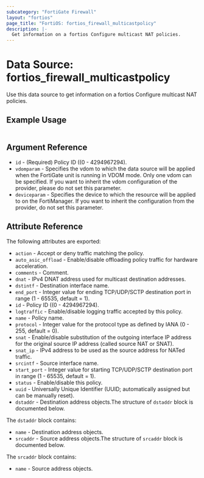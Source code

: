 ```yaml
---
subcategory: "FortiGate Firewall"
layout: "fortios"
page_title: "FortiOS: fortios_firewall_multicastpolicy"
description: |-
  Get information on a fortios Configure multicast NAT policies.
---
```


# Data Source: fortios_firewall_multicastpolicy
Use this data source to get information on a fortios Configure multicast NAT policies.


## Example Usage

```hcl

```

## Argument Reference

* `id` - (Required) Policy ID ((0 - 4294967294).
* `vdomparam` - Specifies the vdom to which the data source will be applied when the FortiGate unit is running in VDOM mode. Only one vdom can be specified. If you want to inherit the vdom configuration of the provider, please do not set this parameter.
* `deviceparam` - Specifies the device to which the resource will be applied to on the FortiManager. If you want to inherit the configuration from the provider, do not set this parameter.

## Attribute Reference

The following attributes are exported:

* `action` - Accept or deny traffic matching the policy.
* `auto_asic_offload` - Enable/disable offloading policy traffic for hardware acceleration.
* `comments` - Comment.
* `dnat` - IPv4 DNAT address used for multicast destination addresses.
* `dstintf` - Destination interface name.
* `end_port` - Integer value for ending TCP/UDP/SCTP destination port in range (1 - 65535, default = 1).
* `id` - Policy ID ((0 - 4294967294).
* `logtraffic` - Enable/disable logging traffic accepted by this policy.
* `name` - Policy name.
* `protocol` - Integer value for the protocol type as defined by IANA (0 - 255, default = 0).
* `snat` - Enable/disable substitution of the outgoing interface IP address for the original source IP address (called source NAT or SNAT).
* `snat_ip` - IPv4 address to be used as the source address for NATed traffic.
* `srcintf` - Source interface name.
* `start_port` - Integer value for starting TCP/UDP/SCTP destination port in range (1 - 65535, default = 1).
* `status` - Enable/disable this policy.
* `uuid` - Universally Unique Identifier (UUID; automatically assigned but can be manually reset).
* `dstaddr` - Destination address objects.The structure of `dstaddr` block is documented below.

The `dstaddr` block contains:

* `name` - Destination address objects.
* `srcaddr` - Source address objects.The structure of `srcaddr` block is documented below.

The `srcaddr` block contains:

* `name` - Source address objects.
